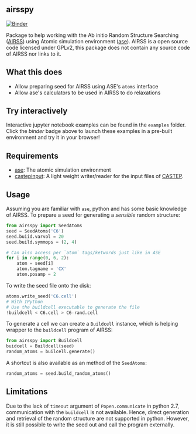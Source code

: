 airsspy
---------
[![Binder](https://mybinder.org/badge_logo.svg)](https://mybinder.org/v2/gl/bz1%2Fairsspy/master)

Package to help working with the Ab initio Random Structure Searching ([AIRSS](https://www.mtg.msm.cam.ac.uk/Codes/AIRSS))
using Atomic simulation environment ([ase](https://wiki.fysik.dtu.dk/ase/)).
AIRSS is a open source code licensed under GPLv2, 
this package does not contain any source code of AIRSS nor links to it.


What this does
--------------
* Allow preparing seed for AIRSS using ASE's `atoms` interface
* Allow ase's calculators to be used in AIRSS to do relaxations

Try interactively
-----------------
Interactive jupyter notebook examples can be found in the `examples` folder.
Click the *binder* badge above to launch these examples in a pre-built environment and try it in your browser!

Requirements
-----------
* [ase](https://wiki.fysik.dtu.dk/ase/): The atomic simulation environment
* [castepinput](https://gitlab.com/bz1/castepinput): A light weight writer/reader for the input files of [CASTEP](www.caste.org).

Usage
-----
Assuming you are familiar with `ase`, python and has some basic knowledge of AIRSS.
To prepare a seed for generating a *sensible* random structure:
```python
from airsspy import SeedAtoms
seed = SeedAtoms('C6')
seed.buiid.varvol = 20
seed.build.symmops = (2, 4)

# Can also access per `atom` tags/ketwords just like in ASE
for i in range(0, 6, 2):
    atom = seed[i]
    atom.tagname = 'CX'
    atom.posamp = 2
```

To write the seed file onto the disk:
```python
atoms.write_seed('C6.cell')
# With IPython
# Use the buildcell executable to generate the file
!buildcell < C6.cell > C6-rand.cell
```

To generate a cell we can create a `Buildcell` instance,
which is helping wrapper to the `buildcell` program of AIRSS:

```python
from airsspy import Buildcell
buidcell = Buildcell(seed)
random_atoms = builcell.generate()
```

A shortcut is also available as an method of the `SeedAtoms`:
```python
random_atoms = seed.build_random_atoms()
```

Limitations
-----------
Due to the lack of `timeout` argument of `Popen.communicate` in python 2.7,
communication with the `buildcell` is not available. Hence, direct generation and 
retrieval of the random structure are not supported in python. However, it is 
still possible to write the seed out and call the program externally.
